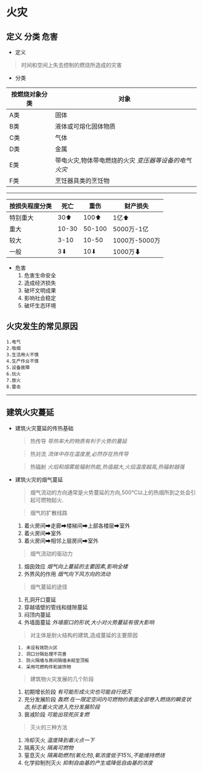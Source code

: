 # **火灾**

## 定义 分类 危害

* 定义
  
 > 时间和空间上失去控制的燃烧所造成的灾害

* 分类
  
| 按燃烧对象分类 | 对象                                                 |
| -------------- | ---------------------------------------------------- |
| A类            | 固体                                                 |
| B类            | 液体或可熔化固体物质                                 |
| C类            | 气体                                                 |
| D类            | 金属                                                 |
| E类            | 带电火灾,物体带电燃烧的火灾 *变压器等设备的电气火灾* |
| F类            | 烹饪器具类的烹饪物                                   |
***
| 按损失程度分类 | 死亡  | 重伤   | 财产损失      |
| -------------- | ----- | ------ | ------------- |
| 特别重大       | 30⬆   | 100⬆   | 1亿⬆          |
| 重大           | 10-30 | 50-100 | 5000万-1亿    |
| 较大           | 3-10  | 10-50  | 1000万-5000万 |
| 一般           | 3⬇    | 10⬇    | 1000万⬇       |

* 危害
   1. 危害生命安全
   2. 造成经济损失
   3. 破坏文明成果
   4. 影响社会稳定
   5. 破坏生态环境

## 火灾发生的常见原因

    1.电气
    2.吸烟
    3.生活用火不慎 
    4.生产作业不慎
    5.设备故障
    6.玩火
    7.放火
    8.雷击
***

## 建筑火灾蔓延

* 建筑火灾蔓延的传热基础
  > 热传导 *导热率大的物质有利于火势的蔓延*

  > 热对流 *流体中存在温度差,必然存在热传导*

  > 热辐射 *火焰和烟雾能辐射热能,热值越大,火焰温度越高,热辐射越强*
* 建筑火灾的烟气蔓延
  > 烟气流动的方向通常是火势蔓延的方向,500℃以上的热烟所到之处会引起可燃物起火.
  
  > 烟气的扩散线路

    1. 着火房间➡走廊➡楼梯间➡上部各楼层➡室外  
    2. 着火房间➡室外  
    3. 着火房间➡相邻上层房间➡室外  

  > 烟气流动的驱动力
    1. 烟囱效应 *烟气向上蔓延的主要因素,影响全楼*
    2. 外界风的作用 *烟气向下风方向的流动*
  > 烟气蔓延的途径
  1. 孔洞开口蔓延
  2. 穿越墙壁的管线和缝隙蔓延
  3. 闷顶内蔓延
  4. 外墙面蔓延 *外墙窗口的形状,大小对火势蔓延有很大影响*
    > 对主体是耐火结构的建筑,造成蔓延的主要原因

       1. 未设有效防火区
       2. 洞口分隔处理不完善
       3. 防火隔墙与房间隔墙未砌至顶板
       4. 采用可燃构件和装饰物
   > 建筑物火灾发展的几个阶段
   1. 初期增长阶段 *有可能形成火灾也可能自行熄灭*
   2. 充分发展阶段 *轰燃:在一限定空间内可燃物的表面全部卷入燃烧的瞬变状态,标志着火灾进入充分发展阶段*
   3. 衰减阶段 *可能出现死灰复燃*
   > 灭火的三种方法
   1. 冷却灭火 *温度降到着火点一下*
   2. 隔离灭火 *隔离可燃物*
   3. 窒息灭火 *隔离助燃剂(氧化剂),氧浓度低于15%,不能维持燃烧*
   4. 化学抑制剂灭火 *抑制自由基的产生或降低自由基的浓度*